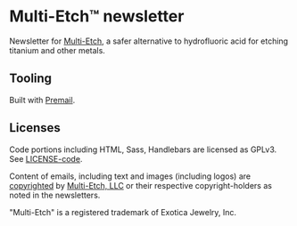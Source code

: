 # Multi-Etch™ newsletter

Newsletter for [Multi-Etch](https://www.multietch.com/), a safer alternative to
hydrofluoric acid for etching titanium and other metals.

## Tooling

Built with [Premail](https://premail.dev/).

## Licenses

Code portions including HTML, Sass, Handlebars are licensed as GPLv3. See
[LICENSE-code](LICENSE-code).

Content of emails, including text and images (including logos) are
[copyrighted](LICENSE-content) by [Multi-Etch, LLC](https://www.multietch.com)
or their respective copyright-holders as noted in the newsletters.

"Multi-Etch" is a registered trademark of Exotica Jewelry, Inc.
